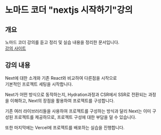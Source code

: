 # 노마드 코더 "nextjs 시작하기"강의

## 개요

노마드 코더 강의를 듣고 정리 및 실습 내용을 정리한 문서입니다.  
[강의 사이트](https://nomadcoders.co/nextjs-for-beginners/lobby)

## 강의 내용

Next에 대한 소개와 기존 React와 비교하여 다른점을 시작으로  
기본적인 프로젝트 세팅을 시작합니다.

Next가 어떤 방식으로 동작하는지, Hydration과정과 CSR에서 SSR로 전환되는 과정을 이해하고, Next의 장점을 활용하여 프로젝트를 구성합니다.

기존 여러 라이브러리들을 사용하여 프로젝트를 구성하는 방식과 달리 Next는 이미 구성된 프로젝트를 제공하므로, 프로젝트 구성에 대한 부담을 덜 수 있습니다.

또한 마지막에는 Vercel에 프로젝트를 배포하는 실습을 진행합니다.
